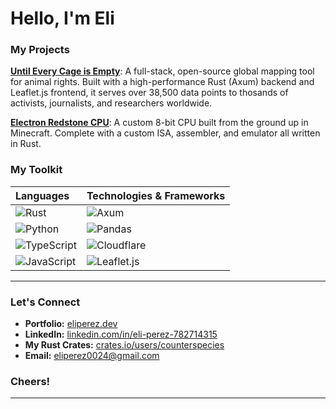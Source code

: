 # Hello, I'm Eli


### My Projects

**[Until Every Cage is Empty](https://github.com/counterspecies/UntilEveryCage)**: A full-stack, open-source global mapping tool for animal rights. Built with a high-performance Rust (Axum) backend and Leaflet.js frontend, it serves over 38,500 data points to thosands of activists, journalists, and researchers worldwide.

**[Electron Redstone CPU](https://github.com/counterspecies/electron)**: A custom 8-bit CPU built from the ground up in Minecraft. Complete with a custom ISA, assembler, and emulator all written in Rust.




### My Toolkit

| Languages | Technologies & Frameworks |
| :--- | :--- |
| ![Rust](https://img.shields.io/badge/Rust-000000?style=for-the-badge&logo=rust&logoColor=white) | ![Axum](https://img.shields.io/badge/Axum-000000?style=for-the-badge) |
| ![Python](https://img.shields.io/badge/Python-3776AB?style=for-the-badge&logo=python&logoColor=white) |  ![Pandas](https://img.shields.io/badge/Pandas-150458?style=for-the-badge&logo=pandas&logoColor=white) |
| ![TypeScript](https://img.shields.io/badge/TypeScript-3178C6?style=for-the-badge&logo=typescript&logoColor=white) | ![Cloudflare](https://img.shields.io/badge/Cloudflare-F38020?style=for-the-badge&logo=cloudflare&logoColor=white) |
| ![JavaScript](https://img.shields.io/badge/JavaScript-F7DF1E?style=for-the-badge&logo=javascript&logoColor=black) | ![Leaflet.js](https://img.shields.io/badge/Leaflet-199900?style=for-the-badge&logo=leaflet&logoColor=white) |

---

### Let's Connect

* **Portfolio:** [eliperez.dev](https://eliperez.dev)
* **LinkedIn:** [linkedin.com/in/eli-perez-782714315](https://linkedin.com/in/eli-perez-782714315)
* **My Rust Crates:** [crates.io/users/counterspecies](https://crates.io/users/counterspecies)
* **Email:** eliperez0024@gmail.com

### Cheers!

---
